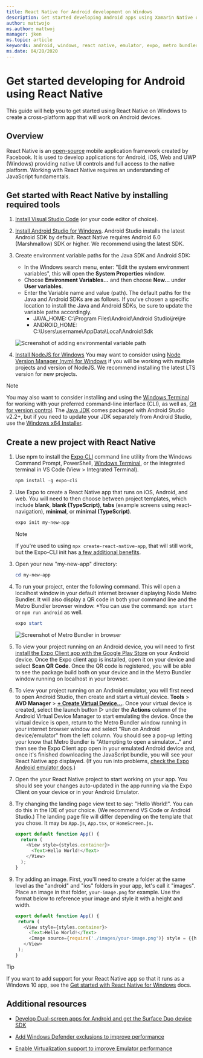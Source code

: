 ```yaml
---
title: React Native for Android development on Windows
description: Get started developing Android apps using Xamarin Native on Windows.
author: mattwojo
ms.author: mattwoj 
manager: jken
ms.topic: article
keywords: android, windows, react native, emulator, expo, metro bundler, terminal
ms.date: 04/28/2020
---
```


# Get started developing for Android using React Native

This guide will help you to get started using React Native on Windows to create a cross-platform app that will work on Android devices.

## Overview

React Native is an [open-source](https://github.com/facebook/react-native) mobile application framework created by Facebook. It is used to develop applications for Android, iOS, Web and UWP (Windows) providing native UI controls and full access to the native platform. Working with React Native requires an understanding of JavaScript fundamentals.

## Get started with React Native by installing required tools

1. [Install Visual Studio Code](https://code.visualstudio.com) (or your code editor of choice).

2. [Install Android Studio for Windows](https://developer.android.com/studio). Android Studio installs the latest Android SDK by default. React Native requires Android 6.0 (Marshmallow) SDK or higher. We recommend using the latest SDK.

3. Create environment variable paths for the Java SDK and Android SDK:
    - In the Windows search menu, enter: "Edit the system environment variables", this will open the **System Properties** window.
    - Choose **Environment Variables...** and then choose **New...** under **User variables**.
    - Enter the Variable name and value (path). The default paths for the Java and Android SDKs are as follows. If you've chosen a specific location to install the Java and Android SDKs, be sure to update the variable paths accordingly.
        - JAVA_HOME: C:\Program Files\Android\Android Studio\jre\jre
        - ANDROID_HOME: C:\Users\username\AppData\Local\Android\Sdk

    ![Screenshot of adding environmental variable path](../images/add-environmental-variable-path.png)

4. [Install NodeJS for Windows](https://nodejs.org/en/) You may want to consider using [Node Version Manager (nvm) for Windows](https://github.com/coreybutler/nvm-windows#node-version-manager-nvm-for-windows) if you will be working with multiple projects and version of NodeJS. We recommend installing the latest LTS version for new projects.

> [!NOTE]
> You may also want to consider installing and using the [Windows Terminal](https://www.microsoft.com/p/windows-terminal-preview/9n0dx20hk701?activetab=pivot:overviewtab) for working with your preferred command-line interface (CLI), as well as, [Git for version control](https://git-scm.com/downloads). The [Java JDK](https://www.oracle.com/java/technologies/javase-downloads.html) comes packaged with Android Studio v2.2+, but if you need to update your JDK separately from Android Studio, use the [Windows x64 Installer](https://www.oracle.com/java/technologies/javase-jdk14-downloads.html).

## Create a new project with React Native

1. Use npm to install the [Expo CLI](https://docs.expo.io/versions/latest/) command line utility from the Windows Command Prompt, PowerShell, [Windows Terminal](https://www.microsoft.com/p/windows-terminal-preview/9n0dx20hk701?activetab=pivot:overviewtab), or the integrated terminal in VS Code (View > Integrated Terminal).

    ```powershell
    npm install -g expo-cli
    ```

2. Use Expo to create a React Native app that runs on iOS, Android, and web. You will need to then choose between project templates, which include **blank**, **blank (TypeScript)**, **tabs** (example screens using react-navigation), **minimal**, or **minimal (TypeScript)**.

    ```powershell
    expo init my-new-app
    ```

    > [!NOTE]
    > If you're used to using `npx create-react-native-app`, that will still work, but the Expo-CLI init has [a few additional benefits](https://github.com/react-native-community/discussions-and-proposals/issues/23).

3. Open your new "my-new-app" directory:

    ```powershell
    cd my-new-app
    ```

4. To run your project, enter the following command. This will open a localhost window in your default internet browser displaying Node Metro Bundler. It will also display a QR code in both your command line and the Metro Bundler browser window. *You can use the command: `npm start` or `npm run android` as well.

     ```powershell
    expo start
    ```

    ![Screenshot of Metro Bundler in browser](../images/metro-bundler.png)

5. To view your project running on an Android device, you will need to first [install the Expo Client app with the Google Play Store](https://play.google.com/store/apps/details?id=host.exp.exponent&hl=en_US) on your Android device. Once the Expo client app is installed, open it on your device and select **Scan QR Code**. Once the QR code is registered, you will be able to see the package build both on your device and in the Metro Bundler window running on localhost in your browser.

6. To view your project running on an Android emulator, you will first need to open Android Studio, then create and start a virtual device. **Tools** > **AVD Manager** > **[+ Create Virtual Device...](https://developer.android.com/studio/run/managing-avds#createavd)**. Once your virtual device is created, select the launch button ▷ under the **Actions** column of the Android Virtual Device Manager to start emulating the device. Once the virtual device is open, return to the Metro Bundler window running in your internet browser window and select "Run on Android device/emulator" from the left column. You should see a pop-up letting your know that Metro Bundler is "Attempting to open a simulator..." and then see the Expo Client app open in your emulated Android device and, once it's finished downloading the JavaScript bundle, you will see your React Native app displayed. (If you run into problems, [check the Expo Android emulator docs](https://docs.expo.io/workflow/android-studio-emulator/).)

7. Open the your React Native project to start working on your app. You should see your changes auto-updated in the app running via the Expo Client on your device or in your Android Emulator.

8. Try changing the landing page view text to say: "Hello World!". You can do this in the IDE of your choice. (We recommend VS Code or Android Studio.) The landing page file will differ depending on the template that you chose. It may be `App.js`, `App.tsx`, or `HomeScreen.js`.

    ```typescript
    export default function App() {
      return (
        <View style={styles.container}>
          <Text>Hello World!</Text>
        </View>
      );
    }
    ```

9. Try adding an image. First, you'll need to create a folder at the same level as the "android" and "ios" folders in your app, let's call it "images". Place an image in that folder, `your-image.png` for example. Use the format below to reference your image and style it with a height and width.

     ```typescript
    export default function App() {
      return (
        <View style={styles.container}>
          <Text>Hello World!</Text>
          <Image source={require('./images/your-image.png')} style = {{height: 200, width: 250, }} />
        </View>
      );
    }
    ```

> [!TIP]
> If you want to add support for your React Native app so that it runs as a Windows 10 app, see the [Get started with React Native for Windows](https://microsoft.github.io/react-native-windows/docs/getting-started) docs.

## Additional resources

- [Develop Dual-screen apps for Android and get the Surface Duo device SDK](/dual-screen/android/)

- [Add Windows Defender exclusions to improve performance](defender-settings.md)

- [Enable Virtualization support to improve Emulator performance](emulator.md#enable-virtualization-support)